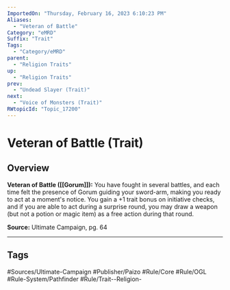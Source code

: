 ```yaml
---
ImportedOn: "Thursday, February 16, 2023 6:10:23 PM"
Aliases:
  - "Veteran of Battle"
Category: "eMRD"
Suffix: "Trait"
Tags:
  - "Category/eMRD"
parent:
  - "Religion Traits"
up:
  - "Religion Traits"
prev:
  - "Undead Slayer (Trait)"
next:
  - "Voice of Monsters (Trait)"
RWtopicId: "Topic_17200"
---
```

# Veteran of Battle (Trait)
## Overview
**Veteran of Battle ([[Gorum]]):** You have fought in several battles, and each time felt the presence of Gorum guiding your sword-arm, making you ready to act at a moment's notice. You gain a +1 trait bonus on initiative checks, and if you are able to act during a surprise round, you may draw a weapon (but not a potion or magic item) as a free action during that round.

**Source:** Ultimate Campaign, pg. 64


---
## Tags
#Sources/Ultimate-Campaign #Publisher/Paizo #Rule/Core #Rule/OGL #Rule-System/Pathfinder #Rule/Trait--Religion-

